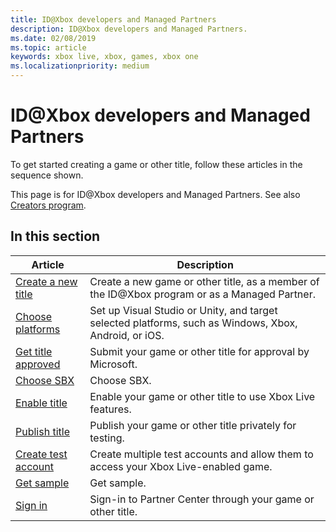```yaml
---
title: ID@Xbox developers and Managed Partners
description: ID@Xbox developers and Managed Partners.
ms.date: 02/08/2019
ms.topic: article
keywords: xbox live, xbox, games, xbox one
ms.localizationpriority: medium
---
```

# ID\@Xbox developers and Managed Partners

To get started creating a game or other title, follow these articles in the sequence shown.

This page is for ID@Xbox developers and Managed Partners.
See also [Creators program](../creators-program/index.md).


## In this section

| Article | Description |
|---------|-------------|
| [Create a new title](create-title.md) | Create a new game or other title, as a member of the ID@Xbox program or as a Managed Partner. |
| [Choose platforms](choose-platforms.md) | Set up Visual Studio or Unity, and target selected platforms, such as Windows, Xbox, Android, or iOS. |
| [Get title approved](get-title-approved.md) | Submit your game or other title for approval by Microsoft. |
| [Choose SBX](choose-sbx.md) | Choose SBX. |
| [Enable title](enable-title.md) | Enable your game or other title to use Xbox Live features. |
| [Publish title](publish-title.md) | Publish your game or other title privately for testing. |
| [Create test account](create-test-account.md) | Create multiple test accounts and allow them to access your Xbox Live-enabled game. |
| [Get sample](get-sample.md) | Get sample. |
| [Sign in](sign-in.md) | Sign-in to Partner Center through your game or other title. |
